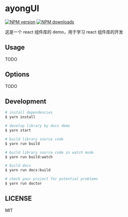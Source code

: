 # ayongUI

[![NPM version](https://img.shields.io/npm/v/ayongUI.svg?style=flat)](https://npmjs.org/package/ayongUI)
[![NPM downloads](http://img.shields.io/npm/dm/ayongUI.svg?style=flat)](https://npmjs.org/package/ayongUI)

这是一个 react 组件库的 demo，用于学习 react 组件库的开发

## Usage

TODO

## Options

TODO

## Development

```bash
# install dependencies
$ yarn install

# develop library by docs demo
$ yarn start

# build library source code
$ yarn run build

# build library source code in watch mode
$ yarn run build:watch

# build docs
$ yarn run docs:build

# check your project for potential problems
$ yarn run doctor
```

## LICENSE

MIT
